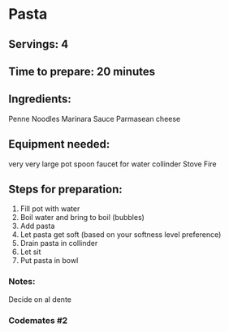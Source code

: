 # Pasta

## Servings: 4

## Time to prepare: 20 minutes

## Ingredients:
Penne Noodles
Marinara Sauce
Parmasean cheese


## Equipment needed:
very very large pot
spoon
faucet for water
collinder 
Stove
Fire


## Steps for preparation:
1. Fill pot with water
2. Boil water and bring to boil (bubbles)
3. Add pasta
4. Let pasta get soft (based on your softness level preference)
5. Drain pasta in collinder
6. Let sit
7. Put pasta in bowl


### Notes:

Decide on al dente

### Codemates #2
